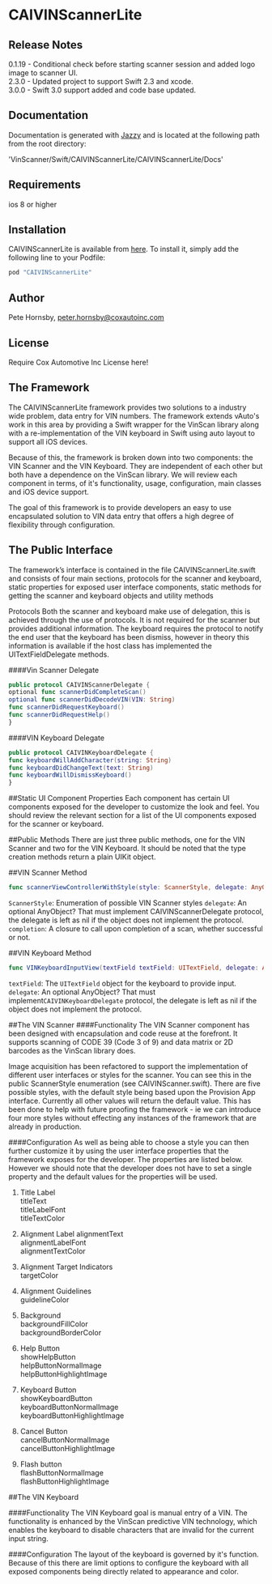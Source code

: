 # CAIVINScannerLite

## Release Notes

0.1.19 - Conditional check before starting scanner session and added logo image to scanner UI.</br>
2.3.0 - Updated project to support Swift 2.3 and xcode.</br>
3.0.0 - Swift 3.0 support added and code base updated. </br>

## Documentation

Documentation is generated with [Jazzy](https://github.com/realm/jazzy) and is located at the following path from the root directory:

'VinScanner/Swift/CAIVINScannerLite/CAIVINScannerLite/Docs'


## Requirements

ios 8 or higher

## Installation

CAIVINScannerLite is available from [here](https://ghe.coxautoinc.com/MPDG/pod_specs). To install
it, simply add the following line to your Podfile:

```ruby
pod "CAIVINScannerLite"
```

## Author

Pete Hornsby, peter.hornsby@coxautoinc.com

## License

Require Cox Automotive Inc License here!

## The Framework

The CAIVINScannerLite framework provides two solutions to a industry wide problem, data entry for VIN numbers. The framework extends vAuto's work in this area by providing a Swift wrapper for the VinScan library along with a re-implementation of the VIN keyboard in Swift using auto layout to support all iOS devices.

Because of this, the framework is broken down into two components: the VIN Scanner and the VIN Keyboard. They are independent of each other but both have a dependence on the VinScan library. We will review each component in terms, of it's functionality, usage, configuration, main classes and iOS device support.

The goal of this framework is to provide developers an easy to use encapsulated solution to VIN data entry that offers a high degree of flexibility through configuration.



## The Public Interface
The framework’s interface is contained in the file CAIVINScannerLite.swift and consists of four main sections, protocols for the scanner and keyboard, static properties for exposed user interface components, static methods for getting the scanner and keyboard objects and utility methods


Protocols
Both the scanner and keyboard make use of delegation, this is achieved through the use of protocols.  It is not required for the scanner but provides additional information. The keyboard requires the protocol to notify the end user that the keyboard has been dismiss, however in theory this information is available if the host class has implemented the UITextFieldDelegate methods.

####Vin Scanner Delegate
```swift
public protocol CAIVINScannerDelegate {
optional func scannerDidCompleteScan()
optional func scannerDidDecodeVIN(VIN: String)
func scannerDidRequestKeyboard()
func scannerDidRequestHelp()
}
```

####VIN Keyboard Delegate
```swift
public protocol CAIVINKeyboardDelegate {
func keyboardWillAddCharacter(string: String)
func keyboardDidChangeText(text: String)
func keyboardWillDismissKeyboard()
}
```


##Static UI Component Properties
Each component has certain UI components exposed for the developer to customize the look and feel. You should review the relevant section for a list of the UI components exposed for the scanner or keyboard. 

##Public Methods
There are just three public methods, one for the VIN Scanner and two for the VIN Keyboard.  It should be noted that the type creation methods return a plain UIKit object.


##VIN Scanner Method
```swift 
func scannerViewControllerWithStyle(style: ScannerStyle, delegate: AnyObject?, completion: ((success: Bool, VIN: String?, didCancel: Bool?) -> Void)?) -> UIViewController
```

`ScannerStyle`: Enumeration of possible VIN Scanner styles 
`delegate`: An optional  AnyObject? That must implement CAIVINScannerDelegate protocol, the delegate is left as nil if the object does not implement the protocol. 
`completion`: A closure to call upon completion of a scan, whether successful or not. 

##VIN Keyboard Method 
```swift
func VINKeyboardInputView(textField textField: UITextField, delegate: AnyObject?) -> UIView
```

`textField`: The `UITextField` object for the keyboard to provide input. 
`delegate`: An optional  AnyObject? That must implement`CAIVINKeyboardDelegate` protocol, the delegate is left as nil if the object does not implement the protocol. 


##The VIN Scanner
####Functionality
The VIN Scanner component has been designed with encapsulation and code reuse at the forefront. It supports scanning of CODE 39 (Code 3 of 9) and data matrix or 2D barcodes as the VinScan library does.  

Image acquisition has been refactored to support the implementation of different user interfaces or styles for the scanner. You can see this in the public ScannerStyle enumeration (see CAIVINScanner.swift). There are five possible styles, with the default style being based upon the Provision App interface. Currently all other values will return the default value. This has been done to help with future proofing the framework - ie we can introduce four more styles without effecting any instances of the framework that are already in production.

####Configuration
As well as being able to choose a style you can then further customize it by using the user interface properties that the framework exposes for the developer. The properties are listed  below. However we should note that the developer does not have to set a single property and the default values for the properties will be used.


1. Title Label</br>
titleText</br>
titleLabelFont</br>
titleTextColor</br>

2. Alignment Label
alignmentText</br>
alignmentLabelFont</br>
alignmentTextColor</br>

3. Alignment Target Indicators </br>
targetColor</br>

4. Alignment Guidelines</br>
guidelineColor</br>

5. Background </br>
backgroundFillColor </br>
backgroundBorderColor</br>

6. Help Button</br>
showHelpButton</br>
helpButtonNormalImage</br>
helpButtonHighlightImage</br>

7. Keyboard Button</br>
showKeyboardButton</br>
keyboardButtonNormalImage</br>
keyboardButtonHighlightImage</br>


8. Cancel Button</br>
cancelButtonNormalImage</br>
cancelButtonHighlightImage</br>

9. Flash button</br>
flashButtonNormalImage</br>
flashButtonHighlightImage</br>



##The VIN Keyboard

####Functionality
The VIN Keyboard goal is manual entry of a VIN.  The functionality is enhanced by the VinScan predictive VIN technology, which enables the keyboard to disable characters that are invalid for the current input string.

####Configuration
The layout of the keyboard is governed by it's function. Because of this there are limit options to configure the keyboard with all exposed components being directly related to appearance and color. 


